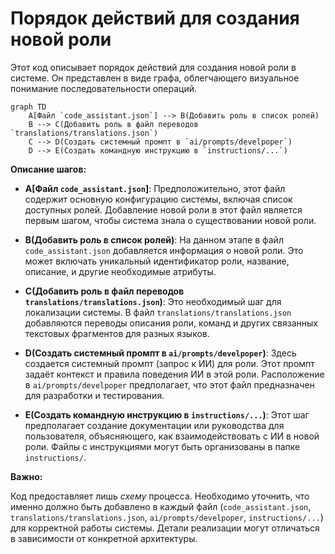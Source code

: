 # Порядок действий для создания новой роли

Этот код описывает порядок действий для создания новой роли в системе.  Он представлен в виде графа, облегчающего визуальное понимание последовательности операций.

```mermaid
graph TD
    A[Файл `code_assistant.json`] --> B(Добавить роль в список ролей)
    B --> C(Добавить роль в файл переводов `translations/translations.json`)
    C --> D(Создать системный промпт в `ai/prompts/develpoper`)
    D --> E(Создать командную инструкцию в `instructions/...`)
```

**Описание шагов:**

* **A[Файл `code_assistant.json`]**:  Предположительно, этот файл содержит основную конфигурацию системы, включая список доступных ролей.  Добавление новой роли в этот файл является первым шагом, чтобы система знала о существовании новой роли.

* **B(Добавить роль в список ролей)**:  На данном этапе в файл `code_assistant.json` добавляется информация о новой роли.  Это может включать уникальный идентификатор роли, название, описание, и другие необходимые атрибуты.

* **C(Добавить роль в файл переводов `translations/translations.json`)**:  Это необходимый шаг для локализации системы.  В файл `translations/translations.json` добавляются переводы описания роли, команд и других связанных текстовых фрагментов для разных языков.

* **D(Создать системный промпт в `ai/prompts/develpoper`)**:  Здесь создается системный промпт (запрос к ИИ) для роли.  Этот промпт задаёт контекст и правила поведения ИИ в этой роли.  Расположение в `ai/prompts/develpoper` предполагает, что этот файл предназначен для разработки и тестирования.

* **E(Создать командную инструкцию в `instructions/...`)**: Этот шаг предполагает создание документации или руководства для пользователя, объясняющего, как взаимодействовать с ИИ в новой роли. Файлы с инструкциями могут быть организованы в папке `instructions/`.

**Важно:**

Код предоставляет лишь *схему* процесса.  Необходимо уточнить, что именно должно быть добавлено в каждый файл (`code_assistant.json`, `translations/translations.json`, `ai/prompts/develpoper`, `instructions/...`) для корректной работы системы.  Детали реализации могут отличаться в зависимости от конкретной архитектуры.